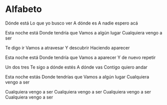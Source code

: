 # Alfabeto

Dónde está
Lo que yo busco ver
A dónde es
A nadie espero acá

Esta noche está
Donde tendría que
Vamos a algún lugar
Cualquiera vengo a ser

Te digo ir
Vamos a atravesar
Y descubrir
Haciendo aparecer

Esta noche está
Donde tendría que
Vamos a aparecer
Y de nuevo repetir

Un dos tres
Te sigo a dónde estés
A dónde vas
Contigo quiero andar

Esta noche estás
Donde tendrías que
Vamos a algún lugar
Cualquiera vengo a ser

Cualquiera vengo a ser
Cualquiera vengo a ser
Cualquiera vengo a ser
Cualquiera vengo a ser
